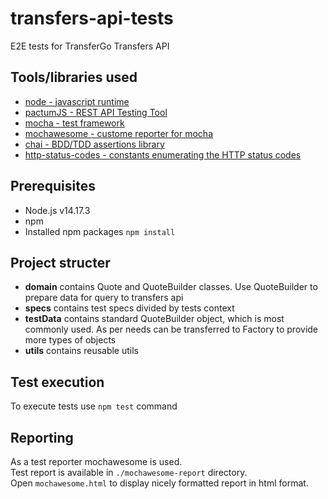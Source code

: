 # transfers-api-tests
E2E tests for TransferGo Transfers API

## Tools/libraries used 
  * [node - javascript runtime](https://nodejs.org/en/)
  * [pactumJS - REST API Testing Tool](https://pactumjs.github.io/)
  * [mocha - test framework](https://mochajs.org/)
  * [mochawesome - custome reporter for mocha](https://www.npmjs.com/package/mochawesome)
  * [chai - BDD/TDD assertions library](https://www.chaijs.com/)
  * [http-status-codes - constants enumerating the HTTP status codes](https://www.npmjs.com/package/http-status-codes)

## Prerequisites 
  * Node.js v14.17.3
  * npm
  * Installed npm packages `npm install`

## Project structer
  * **domain** contains Quote and QuoteBuilder classes. Use QuoteBuilder to prepare data for query to transfers api
  * **specs** contains test specs divided by tests context
  * **testData** contains standard QuoteBuilder object, which is most commonly used. As per needs can be transferred to Factory to provide more types of objects
  * **utils** contains reusable utils

## Test execution
To execute tests use `npm test` command

## Reporting
As a test reporter mochawesome is used.\
Test report is available in `./mochawesome-report` directory.\
Open `mochawesome.html` to display nicely formatted report in html format.